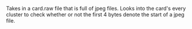 Takes in a card.raw file that is full of jpeg files. Looks into the card's every cluster to check whether or not the first 4 bytes denote the start of a jpeg file.
